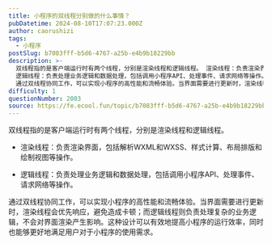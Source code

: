 ```yaml
---
title: 小程序的双线程分别做的什么事情？
pubDatetime: 2024-08-10T17:07:23.000Z
author: caorushizi
tags:
  - 小程序
postSlug: b7083fff-b5d6-4767-a25b-e4b9b18229bb
description: >-
  双线程指的是客户端运行时有两个线程，分别是渲染线程和逻辑线程。 渲染线程：负责渲染界面，包括解析WXML和WXSS、样式计算、布局排版和绘制视图等操作。
  逻辑线程：负责处理业务逻辑和数据处理，包括调用小程序API、处理事件、请求网络等操作。
  通过双线程协同工作，可以实现小程序的高性能和流畅体验。当界面需要进行更新时，渲染线程会优先响应，避免造成卡顿；而逻辑线程则负责处理复杂的业务逻辑，不会对界面渲
difficulty: 1
questionNumber: 2003
source: https://fe.ecool.fun/topic/b7083fff-b5d6-4767-a25b-e4b9b18229bb
---
```


双线程指的是客户端运行时有两个线程，分别是渲染线程和逻辑线程。

- 渲染线程：负责渲染界面，包括解析WXML和WXSS、样式计算、布局排版和绘制视图等操作。

- 逻辑线程：负责处理业务逻辑和数据处理，包括调用小程序API、处理事件、请求网络等操作。

通过双线程协同工作，可以实现小程序的高性能和流畅体验。当界面需要进行更新时，渲染线程会优先响应，避免造成卡顿；而逻辑线程则负责处理复杂的业务逻辑，不会对界面渲染产生影响。这种设计可以有效地提高小程序的运行效率，同时也能够更好地满足用户对于小程序的使用需求。
